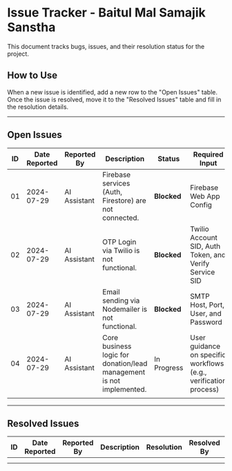 # Issue Tracker - Baitul Mal Samajik Sanstha

This document tracks bugs, issues, and their resolution status for the project.

## How to Use

When a new issue is identified, add a new row to the "Open Issues" table. Once the issue is resolved, move it to the "Resolved Issues" table and fill in the resolution details.

---

## Open Issues

| ID | Date Reported | Reported By | Description | Status | Required Input |
| -- | ------------- | ----------- | ----------- | ------ | -------------- |
| 01 | 2024-07-29    | AI Assistant| Firebase services (Auth, Firestore) are not connected. | **Blocked** | Firebase Web App Config |
| 02 | 2024-07-29    | AI Assistant| OTP Login via Twilio is not functional. | **Blocked** | Twilio Account SID, Auth Token, and Verify Service SID |
| 03 | 2024-07-29    | AI Assistant| Email sending via Nodemailer is not functional. | **Blocked** | SMTP Host, Port, User, and Password |
| 04 | 2024-07-29    | AI Assistant| Core business logic for donation/lead management is not implemented. | In Progress | User guidance on specific workflows (e.g., verification process) |
|    |               |             |             |        |                |


---

## Resolved Issues

| ID | Date Reported | Reported By | Description | Resolution | Resolved By | Date Resolved |
| -- | ------------- | ----------- | ----------- | ---------- | ----------- | ------------- |
|    |               |             |             |            |             |               |
|    |               |             |             |            |             |               |